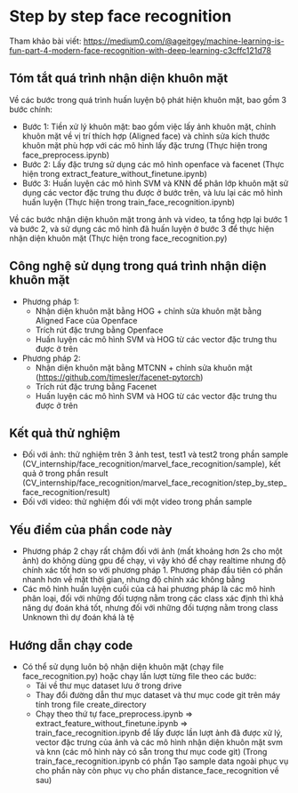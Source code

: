 # Step by step face recognition

Tham khảo bài viết: https://medium0.com/@ageitgey/machine-learning-is-fun-part-4-modern-face-recognition-with-deep-learning-c3cffc121d78

## Tóm tắt quá trình nhận diện khuôn mặt
Về các bước trong quá trình huấn luyện bộ phát hiện khuôn mặt, bao gồm 3 bước chính:
- Bước 1: Tiền xử lý khuôn mặt: bao gồm việc lấy ảnh khuôn mặt, chỉnh khuôn mặt về vị trí thích hợp (Aligned face) và chỉnh sửa kích thước khuôn mặt phù hợp với các mô hình lấy đặc trưng (Thực hiện trong face_preprocess.ipynb)
- Bước 2: Lấy đặc trưng sử dụng các mô hình openface và facenet (Thực hiện trong extract_feature_without_finetune.ipynb)
- Bước 3: Huấn luyện các mô hình SVM và KNN để phân lớp khuôn mặt sử dụng các vector đặc trưng thu được ở bước trên, và lưu lại các mô hình huấn luyện (Thực hiện trong train_face_recognition.ipynb)

Về các bước nhận diện khuôn mặt trong ảnh và video, ta tổng hợp lại bước 1 và bước 2, và sử dụng các mô hình đã huấn luyện ở bước 3 để thực hiện nhận diện khuôn mặt (Thực hiện trong face_recognition.py)

## Công nghệ sử dụng trong quá trình nhận diện khuôn mặt
- Phương pháp 1: 
    + Nhận diện khuôn mặt bằng HOG + chỉnh sửa khuôn mặt bằng Aligned Face của Openface
    + Trích rút đặc trưng bằng Openface
    + Huấn luyện các mô hình SVM và HOG từ các vector đặc trưng thu được ở trên
- Phương pháp 2:
    + Nhận diện khuôn mặt bằng MTCNN + chỉnh sửa khuôn mặt (https://github.com/timesler/facenet-pytorch)
    + Trích rút đặc trưng bằng Facenet
    + Huấn luyện các mô hình SVM và HOG từ các vector đặc trưng thu được ở trên

## Kết quả thử nghiệm
- Đối với ảnh: thử nghiệm trên 3 ảnh test, test1 và test2 trong phần sample (CV_internship/face_recognition/marvel_face_recognition/sample), kết quả ở trong phần result (CV_internship/face_recognition/marvel_face_recognition/step_by_step_face_recognition/result)
- Đối với video: thử nghiệm đối với một video trong phần sample

## Yếu điểm của phần code này
- Phương pháp 2 chạy rất chậm đối với ảnh (mất khoảng hơn 2s cho một ảnh) do không dùng gpu để chạy, vì vậy khó để chạy realtime nhưng độ chính xác tốt hơn so với phương pháp 1. Phương pháp đầu tiên có phần nhanh hơn về mặt thời gian, nhưng độ chính xác không bằng
- Các mô hình huấn luyện cuối của cả hai phương pháp là các mô hình phân loại, đối với những đối tượng nằm trong các class xác định thì khả năng dự đoán khá tốt, nhưng đối với những đối tượng nằm trong class Unknown thì dự đoán khá là tệ

## Hướng dẫn chạy code
- Có thể sử dụng luôn bộ nhận diện khuôn mặt (chạy file face_recognition.py) hoặc chạy lần lượt từng file theo các bước:
    + Tải về thư mục dataset lưu ở trong drive
    + Thay đổi đường dẫn thư mục dataset và thư mục code git trên máy tính trong file create_directory
    + Chạy theo thứ tự face_preprocess.ipynb => extract_feature_without_finetune.ipynb => train_face_recognition.ipynb để lấy được lần lượt ảnh đã được xử lý, vector đặc trưng của ảnh và các mô hình nhận diện khuôn mặt svm và knn (các mô hình này có sẵn trong thư mục code git) (Trong train_face_recognition.ipynb có phần Tạo sample data ngoài phục vụ cho phần này còn phục vụ cho phần distance_face_recognition về sau)